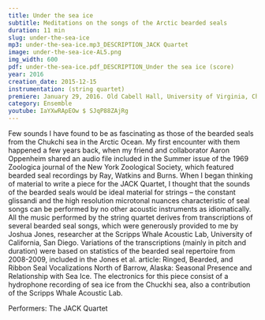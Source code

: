 ```yaml
---
title: Under the sea ice
subtitle: Meditations on the songs of the Arctic bearded seals
duration: 11 min
slug: under-the-sea-ice
mp3: under-the-sea-ice.mp3_DESCRIPTION_JACK Quartet
image: under-the-sea-ice-AL5.png
img_width: 600
pdf: under-the-sea-ice.pdf_DESCRIPTION_Under the sea ice (score)
year: 2016
creation_date: 2015-12-15
instrumentation: (string quartet)
premiere: January 29, 2016. Old Cabell Hall, University of Virginia, Charlottesville, Virginia.
category: Ensemble
youtube: IaYXwRApEOw $ SJqP88ZAjRg
---
```


Few sounds I have found to be as fascinating as those of the bearded seals from the Chukchi sea in the Arctic Ocean. My first encounter with them happened a few years back, when my friend and collaborator Aaron Oppenheim shared an audio file included in the Summer issue of the 1969 Zoologica journal of the New York Zoological Society, which featured bearded seal recordings by Ray, Watkins and Burns. When I began thinking of material to write a piece for the JACK Quartet, I thought that the sounds of the bearded seals would be ideal material for strings – the constant glissandi and the high resolution microtonal nuances characteristic of seal songs can be performed by no other acoustic instruments as idiomatically. All the music performed by the string quartet derives from transcriptions of several bearded seal songs, which were generously provided to me by Joshua Jones, researcher at the Scripps Whale Acoustic Lab, University of California, San Diego. Variations of the transcriptions (mainly in pitch and duration) were based on statistics of the bearded seal repertoire from 2008-2009, included in the Jones et al. article: Ringed, Bearded, and Ribbon Seal Vocalizations North of Barrow, Alaska: Seasonal Presence and Relationship with Sea Ice. The electronics for this piece consist of a hydrophone recording of sea ice from the Chuckhi sea, also a contribution of the Scripps Whale Acoustic Lab.

Performers: The JACK Quartet

